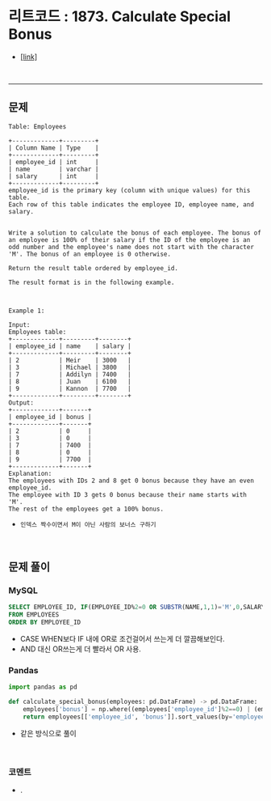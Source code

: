 리트코드 : 1873. Calculate Special Bonus
===

* [[link]](https://leetcode.com/problems/calculate-special-bonus/description/)
<br>

---

## 문제
```text
Table: Employees

+-------------+---------+
| Column Name | Type    |
+-------------+---------+
| employee_id | int     |
| name        | varchar |
| salary      | int     |
+-------------+---------+
employee_id is the primary key (column with unique values) for this table.
Each row of this table indicates the employee ID, employee name, and salary.
 

Write a solution to calculate the bonus of each employee. The bonus of an employee is 100% of their salary if the ID of the employee is an odd number and the employee's name does not start with the character 'M'. The bonus of an employee is 0 otherwise.

Return the result table ordered by employee_id.

The result format is in the following example.

 

Example 1:

Input: 
Employees table:
+-------------+---------+--------+
| employee_id | name    | salary |
+-------------+---------+--------+
| 2           | Meir    | 3000   |
| 3           | Michael | 3800   |
| 7           | Addilyn | 7400   |
| 8           | Juan    | 6100   |
| 9           | Kannon  | 7700   |
+-------------+---------+--------+
Output: 
+-------------+-------+
| employee_id | bonus |
+-------------+-------+
| 2           | 0     |
| 3           | 0     |
| 7           | 7400  |
| 8           | 0     |
| 9           | 7700  |
+-------------+-------+
Explanation: 
The employees with IDs 2 and 8 get 0 bonus because they have an even employee_id.
The employee with ID 3 gets 0 bonus because their name starts with 'M'.
The rest of the employees get a 100% bonus.
```

* `인덱스 짝수이면서 M이 아닌 사람의 보너스 구하기`

<br>

## 문제 풀이

### **MySQL**
```SQL
SELECT EMPLOYEE_ID, IF(EMPLOYEE_ID%2=0 OR SUBSTR(NAME,1,1)='M',0,SALARY) AS BONUS
FROM EMPLOYEES
ORDER BY EMPLOYEE_ID
```

* CASE WHEN보다 IF 내에 OR로 조건걸어서 쓰는게 더 깔끔해보인다.
* AND 대신 OR쓰는게 더 빨라서 OR 사용.
  
### **Pandas**
```python
import pandas as pd

def calculate_special_bonus(employees: pd.DataFrame) -> pd.DataFrame:
    employees['bonus'] = np.where((employees['employee_id']%2==0) | (employees['name'].str[0] == 'M'), 0, employees['salary'])
    return employees[['employee_id', 'bonus']].sort_values(by='employee_id')
```

* 같은 방식으로 풀이
  
<br>

### **코멘트**
* .
